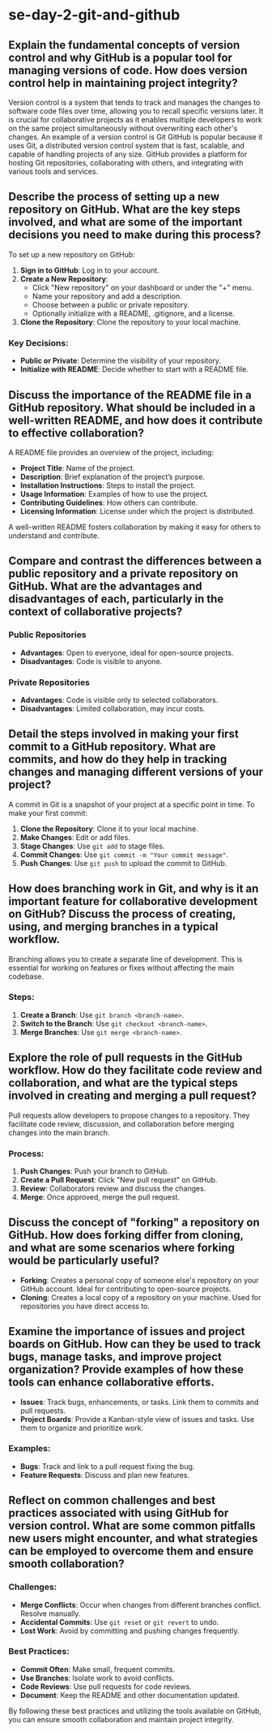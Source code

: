 # se-day-2-git-and-github
## Explain the fundamental concepts of version control and why GitHub is a popular tool for managing versions of code. How does version control help in maintaining project integrity?
Version control is a system that tends to track and manages the changes to software code files over time, allowing you to recall specific versions later. It is crucial for collaborative projects as it enables multiple developers to work on the same project simultaneously without overwriting each other's changes. An example of a version control is Git
GitHub is popular because it uses Git, a distributed version control system that is fast, scalable, and capable of handling projects of any size. GitHub provides a platform for hosting Git repositories, collaborating with others, and integrating with various tools and services.

## Describe the process of setting up a new repository on GitHub. What are the key steps involved, and what are some of the important decisions you need to make during this process?
To set up a new repository on GitHub:

1. **Sign in to GitHub**: Log in to your account.
2. **Create a New Repository**:
   - Click "New repository" on your dashboard or under the "+" menu.
   - Name your repository and add a description.
   - Choose between a public or private repository.
   - Optionally initialize with a README, .gitignore, and a license.
3. **Clone the Repository**: Clone the repository to your local machine.

### Key Decisions:
- **Public or Private**: Determine the visibility of your repository.
- **Initialize with README**: Decide whether to start with a README file.

## Discuss the importance of the README file in a GitHub repository. What should be included in a well-written README, and how does it contribute to effective collaboration?
A README file provides an overview of the project, including:

- **Project Title**: Name of the project.
- **Description**: Brief explanation of the project’s purpose.
- **Installation Instructions**: Steps to install the project.
- **Usage Information**: Examples of how to use the project.
- **Contributing Guidelines**: How others can contribute.
- **Licensing Information**: License under which the project is distributed.

A well-written README fosters collaboration by making it easy for others to understand and contribute.

## Compare and contrast the differences between a public repository and a private repository on GitHub. What are the advantages and disadvantages of each, particularly in the context of collaborative projects?
### Public Repositories
- **Advantages**: Open to everyone, ideal for open-source projects.
- **Disadvantages**: Code is visible to anyone.

### Private Repositories
- **Advantages**: Code is visible only to selected collaborators.
- **Disadvantages**: Limited collaboration, may incur costs.

## Detail the steps involved in making your first commit to a GitHub repository. What are commits, and how do they help in tracking changes and managing different versions of your project?
A commit in Git is a snapshot of your project at a specific point in time. To make your first commit:

1. **Clone the Repository**: Clone it to your local machine.
2. **Make Changes**: Edit or add files.
3. **Stage Changes**: Use `git add` to stage files.
4. **Commit Changes**: Use `git commit -m "Your commit message"`.
5. **Push Changes**: Use `git push` to upload the commit to GitHub.

## How does branching work in Git, and why is it an important feature for collaborative development on GitHub? Discuss the process of creating, using, and merging branches in a typical workflow.
Branching allows you to create a separate line of development. This is essential for working on features or fixes without affecting the main codebase. 

### Steps:
1. **Create a Branch**: Use `git branch <branch-name>`.
2. **Switch to the Branch**: Use `git checkout <branch-name>`.
3. **Merge Branches**: Use `git merge <branch-name>`.

## Explore the role of pull requests in the GitHub workflow. How do they facilitate code review and collaboration, and what are the typical steps involved in creating and merging a pull request?
Pull requests allow developers to propose changes to a repository. They facilitate code review, discussion, and collaboration before merging changes into the main branch.

### Process:
1. **Push Changes**: Push your branch to GitHub.
2. **Create a Pull Request**: Click "New pull request" on GitHub.
3. **Review**: Collaborators review and discuss the changes.
4. **Merge**: Once approved, merge the pull request.

## Discuss the concept of "forking" a repository on GitHub. How does forking differ from cloning, and what are some scenarios where forking would be particularly useful?
- **Forking**: Creates a personal copy of someone else's repository on your GitHub account. Ideal for contributing to open-source projects.
- **Cloning**: Creates a local copy of a repository on your machine. Used for repositories you have direct access to.

## Examine the importance of issues and project boards on GitHub. How can they be used to track bugs, manage tasks, and improve project organization? Provide examples of how these tools can enhance collaborative efforts.
- **Issues**: Track bugs, enhancements, or tasks. Link them to commits and pull requests.
- **Project Boards**: Provide a Kanban-style view of issues and tasks. Use them to organize and prioritize work.

### Examples:
- **Bugs**: Track and link to a pull request fixing the bug.
- **Feature Requests**: Discuss and plan new features.

## Reflect on common challenges and best practices associated with using GitHub for version control. What are some common pitfalls new users might encounter, and what strategies can be employed to overcome them and ensure smooth collaboration?
### Challenges:
- **Merge Conflicts**: Occur when changes from different branches conflict. Resolve manually.
- **Accidental Commits**: Use `git reset` or `git revert` to undo.
- **Lost Work**: Avoid by committing and pushing changes frequently.

### Best Practices:
- **Commit Often**: Make small, frequent commits.
- **Use Branches**: Isolate work to avoid conflicts.
- **Code Reviews**: Use pull requests for code reviews.
- **Document**: Keep the README and other documentation updated.

By following these best practices and utilizing the tools available on GitHub, you can ensure smooth collaboration and maintain project integrity.

